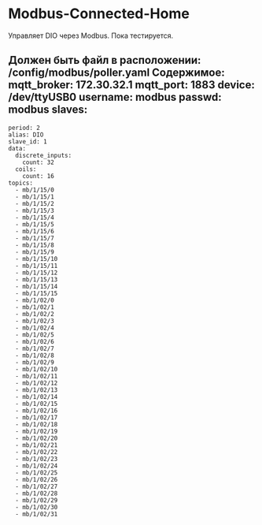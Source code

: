 # Modbus-Connected-Home
Управляет DIO через Modbus. Пока тестируется.

Должен быть файл в расположении: /config/modbus/poller.yaml
Содержимое:
mqtt_broker: 172.30.32.1
mqtt_port: 1883
device: /dev/ttyUSB0
username: modbus
passwd: modbus
slaves:
  -
    period: 2
    alias: DIO
    slave_id: 1
    data:
      discrete_inputs:
        count: 32
      coils:
        count: 16
    topics:
      - mb/1/15/0
      - mb/1/15/1
      - mb/1/15/2
      - mb/1/15/3
      - mb/1/15/4
      - mb/1/15/5
      - mb/1/15/6
      - mb/1/15/7
      - mb/1/15/8
      - mb/1/15/9
      - mb/1/15/10
      - mb/1/15/11
      - mb/1/15/12
      - mb/1/15/13
      - mb/1/15/14
      - mb/1/15/15
      - mb/1/02/0
      - mb/1/02/1
      - mb/1/02/2
      - mb/1/02/3
      - mb/1/02/4
      - mb/1/02/5
      - mb/1/02/6
      - mb/1/02/7
      - mb/1/02/8
      - mb/1/02/9
      - mb/1/02/10
      - mb/1/02/11
      - mb/1/02/12
      - mb/1/02/13
      - mb/1/02/14
      - mb/1/02/15
      - mb/1/02/16
      - mb/1/02/17
      - mb/1/02/18
      - mb/1/02/19
      - mb/1/02/20
      - mb/1/02/21
      - mb/1/02/22
      - mb/1/02/23
      - mb/1/02/24
      - mb/1/02/25
      - mb/1/02/26
      - mb/1/02/27
      - mb/1/02/28
      - mb/1/02/29
      - mb/1/02/30
      - mb/1/02/31
      
